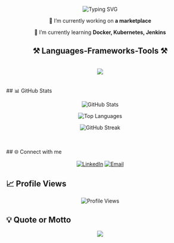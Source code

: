 <p align="center">
  <img src="https://readme-typing-svg.herokuapp.com?size=24&center=true&vCenter=true&width=600&lines=Hi+There+👋;I'm+Sagar+Thapa;I'm+a+Lazy+Ambitious+Programmer" alt="Typing SVG">
</p>
<div align="center">
 
 🔭 I’m currently working on **a marketplace**
 
 🌱 I’m currently learning **Docker, Kubernetes, Jenkins**

 </div>

<h2 align="center">⚒️ Languages-Frameworks-Tools ⚒️</h2>
<br/>
<div align="center">
    <img src="https://skillicons.dev/icons?i=linux,git,python,vim,js,typescript,c,cs,java,nextjs,mysql,django,bootstrap,html,css,vscode,github,tailwind,pr" />
   
</div>
<br></br>
## 📊 GitHub Stats
<p>
<p align="center">
  <img src="https://github-readme-stats.vercel.app/api?username=SagarThapa&show_icons=true&theme=radical" alt="GitHub Stats">
</p>
<p align="center">
  <img src="https://github-readme-stats.vercel.app/api/top-langs/?username=SagarThapa&layout=compact&theme=radical" alt="Top Languages">
</p>
<p align="center">
  <img src="https://github-readme-streak-stats.herokuapp.com/?user=SagarThapa&theme=radical" alt="GitHub Streak">
</p>
</p>
<br></br>
## 🌐 Connect with me

<p align="center">
  <a href="https://www.linkedin.com/in/sagar-thapa-050191302/" target="blank"><img align="center" src="https://img.shields.io/badge/-LinkedIn-0A66C2?style=flat-square&logo=LinkedIn&logoColor=white" alt="LinkedIn"></a>
  <a href="mailto:thapasagar1173@gmail.com" target="blank"><img align="center" src="https://img.shields.io/badge/-Email-D14836?style=flat-square&logo=Gmail&logoColor=white" alt="Email"></a>
</p>

## 📈 Profile Views

<p align="center">
  <img src="https://komarev.com/ghpvc/?username=SagarThapa&style=flat-square&color=blue" alt="Profile Views">
</p>

## 💡 Quote or Motto

<p align="center">
  <img src="https://readme-typing-svg.herokuapp.com?font=Fira+Code&size=24&pause=1000&color=1DA1F2&center=true&width=600&lines=Code+is+like+humor.;+When+you+have+to+explain+it%2C+it%E2%80%99s+bad.">
</p>


